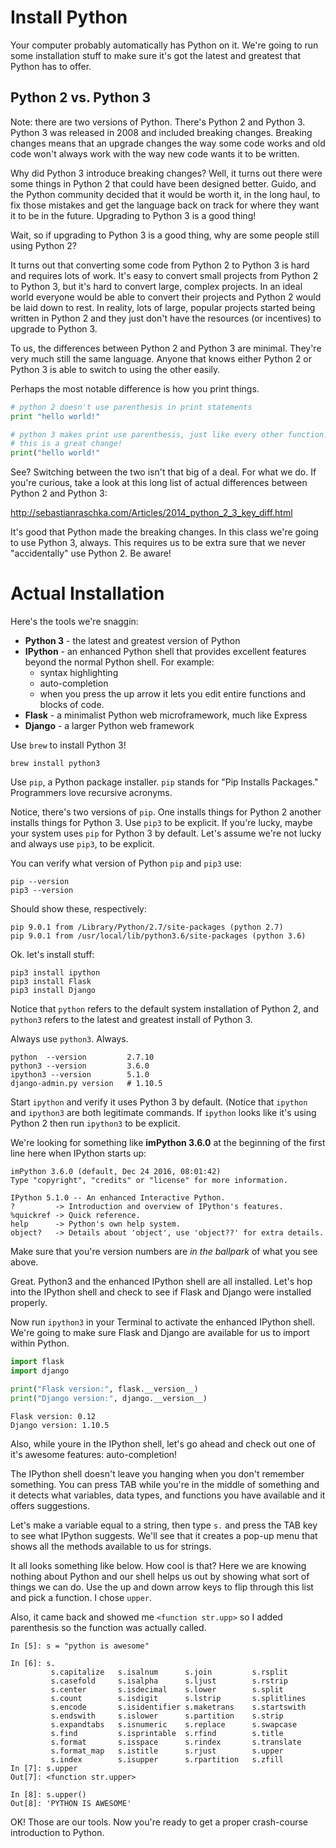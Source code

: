 # Install Python
Your computer probably automatically has Python on it. We're going to run
some installation stuff to make sure it's got the latest and greatest
that Python has to offer.

## Python 2 vs. Python 3
Note: there are two versions of Python. There's Python 2 and Python 3. Python 3
was released in 2008 and included breaking changes. Breaking changes means that
an upgrade changes the way some code works and old code won't always work with
the way new code wants it to be written.

Why did Python 3 introduce breaking changes? Well, it turns out there were some
things in Python 2 that could have been designed better. Guido, and the Python
community decided that it would be worth it, in the long haul, to fix those
mistakes and get the language back on track for where they want it to be in
the future. Upgrading to Python 3 is a good thing!

Wait, so if upgrading to Python 3 is a good thing, why are some people still
using Python 2?

It turns out that converting some code from Python 2 to Python 3 is hard and
requires lots of work. It's easy to convert small projects from Python 2 to
Python 3, but it's hard to convert large, complex projects. In an ideal world
everyone would be able to convert their projects and Python 2 would be laid
down to rest. In reality, lots of large, popular projects started being
written in Python 2 and they just don't have the resources (or incentives)
to upgrade to Python 3.

To us, the differences between Python 2 and Python 3 are minimal. They're very
much still the same language. Anyone that knows either Python 2 or Python 3
is able to switch to using the other easily.

Perhaps the most notable difference is how you print things.

```python
# python 2 doesn't use parenthesis in print statements
print "hello world!"

# python 3 makes print use parenthesis, just like every other function.
# this is a great change!
print("hello world!"
```

See? Switching between the two isn't that big of a deal. For what we do. If
you're curious, take a look at this long list of actual differences between
Python 2 and Python 3:

<http://sebastianraschka.com/Articles/2014_python_2_3_key_diff.html>

It's good that Python made the breaking changes. In this class we're going to
use Python 3, always. This requires us to be extra sure that we never
"accidentally" use Python 2. Be aware!

# Actual Installation
Here's the tools we're snaggin:

* **Python 3** - the latest and greatest version of Python
* **IPython**  - an enhanced Python shell that provides excellent features
  beyond the normal Python shell. For example:
  * syntax highlighting
  * auto-completion
  * when you press the up arrow it lets you edit entire functions and blocks
    of code.
* **Flask** - a minimalist Python web microframework, much like Express
* **Django** - a larger Python web framework

Use `brew` to install Python 3!

```
brew install python3
```

Use `pip`, a Python package installer. `pip` stands for "Pip Installs
Packages." Programmers love recursive acronyms.

Notice, there's two versions of `pip`. One installs things for Python 2
another installs things for Python 3. Use `pip3` to be explicit. If you're
lucky, maybe your system uses `pip` for Python 3 by default. Let's assume
we're not lucky and always use `pip3`, to be explicit.

You can verify what version of Python `pip` and `pip3` use:

```
pip --version
pip3 --version
```

Should show these, respectively:

```
pip 9.0.1 from /Library/Python/2.7/site-packages (python 2.7)
pip 9.0.1 from /usr/local/lib/python3.6/site-packages (python 3.6)
```

Ok. let's install stuff:

```
pip3 install ipython
pip3 install Flask
pip3 install Django
```

Notice that `python` refers to the default system installation of Python 2,
and `python3` refers to the latest and greatest install of Python 3.

Always use `python3`. Always.

```
python  --version         2.7.10
python3 --version         3.6.0
ipython3 --version        5.1.0
django-admin.py version   # 1.10.5
```

Start `ipython` and verify it uses Python 3 by default. (Notice that `ipython`
and `ipython3` are both legitimate commands. If `ipython` looks like it's using
Python 2 then run `ipython3` to be explicit.

We're looking for something like **imPython 3.6.0** at the beginning of the first
line here when IPython starts up:

```
imPython 3.6.0 (default, Dec 24 2016, 08:01:42)
Type "copyright", "credits" or "license" for more information.

IPython 5.1.0 -- An enhanced Interactive Python.
?         -> Introduction and overview of IPython's features.
%quickref -> Quick reference.
help      -> Python's own help system.
object?   -> Details about 'object', use 'object??' for extra details.
```

Make sure that you're version numbers are *in the ballpark* of what you see above.

Great. Python3 and the enhanced IPython shell are all installed. Let's hop into
the IPython shell and check to see if Flask and Django were installed properly.

Now run `ipython3` in your Terminal to activate the enhanced IPython shell.
We're going to make sure Flask and Django are available for us to import
within Python.

```python
import flask
import django

print("Flask version:", flask.__version__)
print("Django version:", django.__version__)
```

```
Flask version: 0.12
Django version: 1.10.5
```

Also, while youre in the IPython shell, let's go ahead and check out one
of it's awesome features: auto-completion!

The IPython shell doesn't leave you hanging when you don't remember something.
You can press TAB while you're in the middle of something and it detects
what variables, data types, and functions you have available and it offers
suggestions.

Let's make a variable equal to a string, then type `s.` and press the
TAB key to see what IPython suggests. We'll see that it creates a pop-up
menu that shows all the methods available to us for strings.

It all looks something like below. How cool is that? Here we are knowing
nothing about Python and our shell helps us out by showing what sort of
things we can do. Use the up and down arrow keys to flip through this
list and pick a function. I chose `upper`.

Also, it came back and showed me `<function str.upp>` so I added parenthesis
so the function was actually called.

```
In [5]: s = "python is awesome"

In [6]: s.
         s.capitalize   s.isalnum      s.join         s.rsplit
         s.casefold     s.isalpha      s.ljust        s.rstrip
         s.center       s.isdecimal    s.lower        s.split
         s.count        s.isdigit      s.lstrip       s.splitlines
         s.encode       s.isidentifier s.maketrans    s.startswith
         s.endswith     s.islower      s.partition    s.strip
         s.expandtabs   s.isnumeric    s.replace      s.swapcase
         s.find         s.isprintable  s.rfind        s.title
         s.format       s.isspace      s.rindex       s.translate
         s.format_map   s.istitle      s.rjust        s.upper
         s.index        s.isupper      s.rpartition   s.zfill
In [7]: s.upper
Out[7]: <function str.upper>

In [8]: s.upper()
Out[8]: 'PYTHON IS AWESOME'
```

OK! Those are our tools. Now you're ready to get a proper crash-course
introduction to Python.
